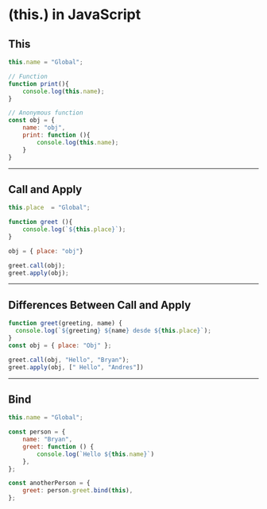 # (this.) in JavaScript

## This

```JavaScript
this.name = "Global";

// Function
function print(){
    console.log(this.name);
}

// Anonymous function
const obj = {
    name: "obj",
    print: function (){
        console.log(this.name);
    }
}

```

---

## Call and Apply

```JavaScript
this.place  = "Global";

function greet (){
    console.log(`${this.place}`);
}

obj = { place: "obj"}

greet.call(obj);
greet.apply(obj);

```

---

## Differences Between Call and Apply

```JavaScript
function greet(greeting, name) {
  console.log(`${greeting} ${name} desde ${this.place}`);
}
const obj = { place: "Obj" };

greet.call(obj, "Hello", "Bryan");
greet.apply(obj, [" Hello", "Andres"])
```

---

## Bind

```JavaScript
this.name = "Global";

const person = {
    name: "Bryan",
    greet: function () {
        console.log(`Hello ${this.name}`)
    },
};

const anotherPerson = {
    greet: person.greet.bind(this),
};
```

